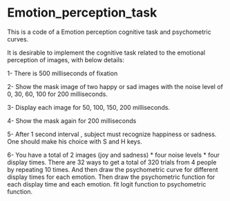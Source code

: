 # Emotion_perception_task
This is a code of a Emotion perception cognitive task and psychometric curves.


It is desirable to implement the cognitive task related to the emotional perception of images, with below details:

1- There is 500 milliseconds of fixation

2- Show the mask image of two happy or sad images with the noise level of 0, 30, 60, 100 for 200 milliseconds.

3- Display each image for 50, 100, 150, 200 milliseconds.

4- Show the mask again for 200 milliseconds

5- After  1 second interval , subject must recognize happiness or sadness. One should make his choice with S and H keys.

6- You have a total of 2 images (joy and sadness) * four noise levels * four display times. There are 32 ways to get a total of 320 trials from 4 people by repeating 10 times. And then draw the psychometric curve for different display times for each emotion. Then draw the psychometric function for each display time and each emotion. fit logit function to psychometric function.
